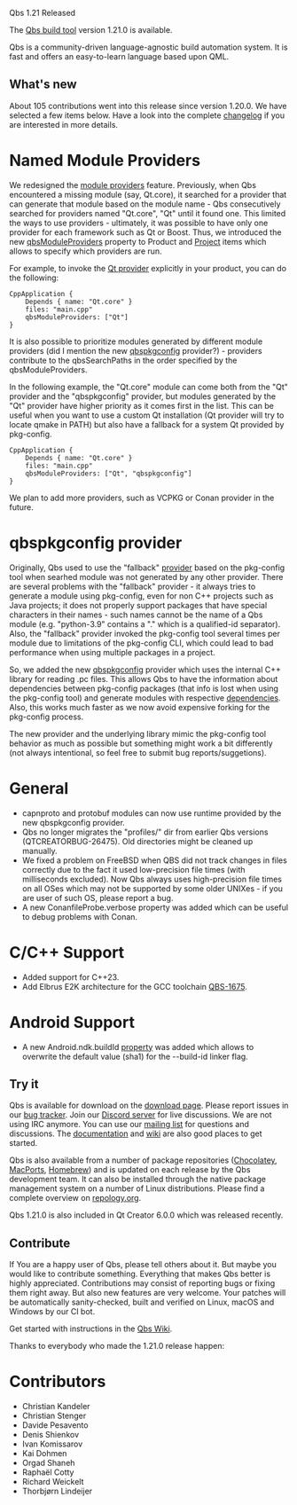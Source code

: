 Qbs 1.21 Released

The [Qbs build tool](http://qbs.io) version 1.21.0 is available.

Qbs is a community-driven language-agnostic build automation system. It is fast
and offers an easy-to-learn language based upon QML.

What's new
----------

About 105 contributions went into this release since version 1.20.0. We have
selected a few items below. Have a look into the complete
[changelog](https://code.qt.io/cgit/qbs/qbs.git/tree/changelogs/changes-1.21.0.md)
if you are interested in more details.

# Named Module Providers

We redesigned the [module providers](https://doc.qt.io/qbs/module-providers.html) feature.
Previously, when Qbs encountered a missing module (say, Qt.core), it searched for a provider
that can generate that module based on the module name - Qbs consecutively searched for providers
named "Qt.core", "Qt" until it found one. This limited the ways to use providers -
ultimately, it was possible to have only one provider for each framework such as
Qt or Boost. Thus, we introduced the new [qbsModuleProviders](https://doc-snapshots.qt.io/qbs-master/qml-qbslanguageitems-product.html#qbsModuleProviders-prop) property to Product and
[Project](https://doc-snapshots.qt.io/qbs-master/qml-qbslanguageitems-project.html#qbsModuleProviders-prop)
items which allows to specify which providers are run.

For example, to invoke the [Qt provider](https://doc.qt.io/qbs/qml-qbsmoduleproviders-qt.html)
explicitly in your product, you can do the following:

```
CppApplication {
    Depends { name: "Qt.core" }
    files: "main.cpp"
    qbsModuleProviders: ["Qt"]
}
```

It is also possible to prioritize modules generated by different module providers (did I mention
the new [qbspkgconfig](https://doc.qt.io/qbs/qml-qbsmoduleproviders-qbspkgconfig.html) provider?) -
providers contribute to the qbsSearchPaths in the order specified by the qbsModuleProviders.

In the following example, the "Qt.core" module can come both from the "Qt" provider and the
"qbspkgconfig" provider, but modules generated by the "Qt" provider have higher priority as it
comes first in the list. This can be useful when you want to use a custom Qt installation (Qt
provider will try to locate qmake in PATH) but also have a fallback for a system Qt
provided by pkg-config.
```
CppApplication {
    Depends { name: "Qt.core" }
    files: "main.cpp"
    qbsModuleProviders: ["Qt", "qbspkgconfig"]
}
```

We plan to add more providers, such as VCPKG or Conan provider in the future.

# qbspkgconfig provider

Originally, Qbs used to use the "fallback"
[provider](https://doc-snapshots.qt.io/qbs-master/module-providers.html#how-qbs-uses-module-providers)
based on the pkg-config tool when searhed module was not generated by any other provider. There
are several problems with the "fallback" provider - it always tries to generate a module using
pkg-config, even for non C++ projects such as Java projects; it does not properly support
packages that have special characters in their names - such names cannot be the name of a Qbs module
(e.g. "python-3.9" contains a "." which is a qualified-id separator). Also, the "fallback" provider
invoked the pkg-config tool several times per module due to limitations of the pkg-config CLI,
which could lead to bad performance when using multiple packages in a project.

So, we added the new [qbspkgconfig](https://doc.qt.io/qbs/qml-qbsmoduleproviders-qbspkgconfig.html)
provider which uses the internal C++ library for reading .pc files. This allows Qbs to have
the information about dependencies between pkg-config packages (that info is lost when using
the pkg-config tool) and generate modules with respective [dependencies](https://doc.qt.io/qbs/qml-qbsmoduleproviders-qbspkgconfig.html#mergeDependencies-prop). Also, this works much faster
as we now avoid expensive forking for the pkg-config process.

The new provider and the underlying library mimic the pkg-config tool behavior as much as possible
but something might work a bit differently (not always intentional, so feel free to submit
bug reports/suggetions).

# General

* capnproto and protobuf modules can now use runtime provided by the new qbspkgconfig provider.
* Qbs no longer migrates the "profiles/" dir from earlier Qbs versions (QTCREATORBUG-26475).
  Old directories might be cleaned up manually.
* We fixed a problem on FreeBSD when QBS did not track changes in files correctly due to the fact
  it used low-precision file times (with milliseconds excluded). Now Qbs always uses high-precision
  file times on all OSes which may not be supported by some older UNIXes - if you are user of such
  OS, please report a bug.
* A new ConanfileProbe.verbose property was added which can be useful to debug problems with
  Conan.

# C/C++ Support

* Added support for C++23.
* Add Elbrus E2K architecture for the GCC toolchain
  [QBS-1675](https://bugreports.qt.io/browse/QBS-1675).

# Android Support

* A new Android.ndk.buildId
  [property](https://doc.qt.io/qbs/qml-qbsmodules-android-ndk.html#buildId-prop) was added which
  allows to overwrite the default value (sha1) for the --build-id linker flag.

Try it
------

Qbs is available for download on the [download
page](https://download.qt.io/official_releases/qbs/1.21.0). Please
report issues in our [bug tracker](https://bugreports.qt.io/browse/QBS/). Join our [Discord
server](https://discord.gg/tw5HHyY) for live discussions. We are not
using IRC anymore. You can use our [mailing list](https://lists.qt-project.org/mailman/listinfo/qbs)
for questions and discussions. The [documentation](https://doc.qt.io/qbs/index.html)
and [wiki](https://wiki.qt.io/Qbs) are also good places to get started.

Qbs is also available from a number of package repositories
([Chocolatey](https://chocolatey.org/packages/qbs),
[MacPorts](https://www.macports.org/ports.php?by=name&substr=qbs),
[Homebrew](https://formulae.brew.sh/formula/qbs)) and is updated on each
release by the Qbs development team. It can also be installed through
the native package management system on a number of Linux distributions.
Please find a complete overview on
[repology.org](https://repology.org/project/qbs/versions).

Qbs 1.21.0 is also included in Qt Creator 6.0.0 which was released recently.

Contribute
----------

If You are a happy user of Qbs, please tell others about it. But maybe you would
like to contribute something. Everything that makes Qbs better is highly
appreciated. Contributions may consist of reporting bugs or fixing them right
away. But also new features are very welcome. Your patches will be automatically
sanity-checked, built and verified on Linux, macOS and Windows by our CI bot.

Get started with instructions in the [Qbs Wiki](https://wiki.qt.io/Qbs).

Thanks to everybody who made the 1.21.0 release happen:

# Contributors

* Christian Kandeler
* Christian Stenger
* Davide Pesavento
* Denis Shienkov
* Ivan Komissarov
* Kai Dohmen
* Orgad Shaneh
* Raphaël Cotty
* Richard Weickelt
* Thorbjørn Lindeijer


